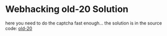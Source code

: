 # Webhacking old-20 Solution

here you need to do the captcha fast enough... the solution is in the source code: [old-20](./scripts/old-20.py)
